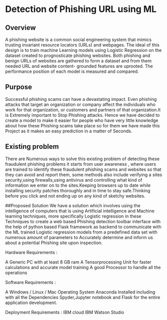 # Detection of Phishing URL using ML

## Overview
A phishing website is a common social engineering system that mimics trusting invariant resource locators (URLs) and webpages. The ideal of this design is to train machine Learning models using Logistic Regression on the dataset created to prognosticate phishing websites. Both phishing and benign URLs of websites are gathered to form a dataset and from them needed URL and website content- grounded features are uprooted. The performance position of each model is measured and compared. 

## Purpose
Successful phishing scams can have a devastating impact. Even phishing attacks that target an organization or company affect the individuals who work for that organization, or customers and partners of that organization.It is Extremely important to Stop Phishing attacks. Hence we have decided to create a model to make it easier for people who have very little knowledge about how these Phishing scams take place so for them we have made this Project as it makes an easy prediction in a matter of Seconds.

## Existing problem
There are Numerous ways to solve this existing problem of detecting these fraudulent phishing problems it starts from user awareness , where users are trained to identify these fraudulent phishing scams and websites so that they can avoid and report them, some methods also include verifying a sites security,using firewalls,using antivirus and controlling what kind of information we enter on to the sites.Keeping browsers up to date while installing security patches thoroughly and in time to stay safe.Thinking before you click and not ending up on any kind of sketchy websites.

##Proposed Solution
We have a solution which involves using the intelligence of computers that is using Artificial intelligence and Machine learning techniques, more specifically Logistic regression in these Techniques to create a web based Phishing detection toolbar interface with the help of python based Flask framework as backend to communicate with the ML trained Logistic regression models from a predefined data set with numerous amount of parameters to Accurately determine and inform us about a potential Phishing site upon inspection.


Hardware Requirements :

A Generic PC with at least 8 GB ram
A Tensorprocessing Unit for faster calculations and accurate model training
A good Processor to handle all the operations

Software Requirements :

A Windows / Linux / Mac Operating System
Anaconda Installed including with all the Dependencies
Spyder,Jupyter notebook and Flask for the entire application development.

Deployment Requirements :
IBM cloud
IBM Watson Studio


